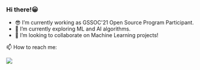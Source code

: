 ### Hi there!😀

- 😎 I’m currently working as GSSOC'21 Open Source Program Participant.
- 🌱 I’m currently exploring ML and AI algorithms.
- 👯 I’m looking to collaborate on Machine Learning projects!

📫 How to reach me: 
<p>
  
<img src="https://img.shields.io/badge/LinkedIn-#0A66C2?logo=LinkedIn&logoColor=blue&style=flat-square" />

</p>
